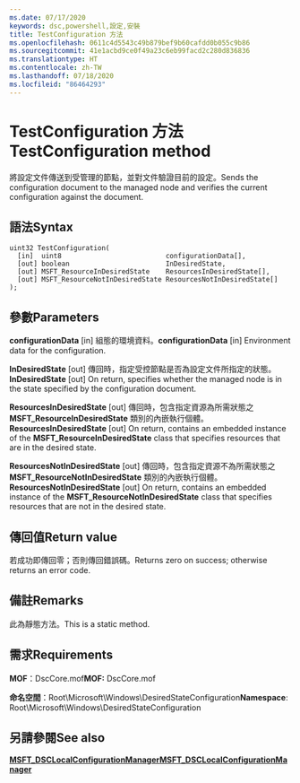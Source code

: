 ```yaml
---
ms.date: 07/17/2020
keywords: dsc,powershell,設定,安裝
title: TestConfiguration 方法
ms.openlocfilehash: 0611c4d5543c49b879bef9b60cafdd0b055c9b86
ms.sourcegitcommit: 41e1acbd9ce0f49a23c6eb99facd2c280d836836
ms.translationtype: HT
ms.contentlocale: zh-TW
ms.lasthandoff: 07/18/2020
ms.locfileid: "86464293"
---
```

# <a name="testconfiguration-method"></a><span data-ttu-id="3dacb-103">TestConfiguration 方法</span><span class="sxs-lookup"><span data-stu-id="3dacb-103">TestConfiguration method</span></span>

<span data-ttu-id="3dacb-104">將設定文件傳送到受管理的節點，並對文件驗證目前的設定。</span><span class="sxs-lookup"><span data-stu-id="3dacb-104">Sends the configuration document to the managed node and verifies the current configuration against the document.</span></span>

## <a name="syntax"></a><span data-ttu-id="3dacb-105">語法</span><span class="sxs-lookup"><span data-stu-id="3dacb-105">Syntax</span></span>

```mof
uint32 TestConfiguration(
  [in]  uint8                          configurationData[],
  [out] boolean                        InDesiredState,
  [out] MSFT_ResourceInDesiredState    ResourcesInDesiredState[],
  [out] MSFT_ResourceNotInDesiredState ResourcesNotInDesiredState[]
);
```

## <a name="parameters"></a><span data-ttu-id="3dacb-106">參數</span><span class="sxs-lookup"><span data-stu-id="3dacb-106">Parameters</span></span>

<span data-ttu-id="3dacb-107">**configurationData** \[in\] 組態的環境資料。</span><span class="sxs-lookup"><span data-stu-id="3dacb-107">**configurationData** \[in\] Environment data for the configuration.</span></span>

<span data-ttu-id="3dacb-108">**InDesiredState** \[out\] 傳回時，指定受控節點是否為設定文件所指定的狀態。</span><span class="sxs-lookup"><span data-stu-id="3dacb-108">**InDesiredState** \[out\] On return, specifies whether the managed node is in the state specified by the configuration document.</span></span>

<span data-ttu-id="3dacb-109">**ResourcesInDesiredState** \[out\] 傳回時，包含指定資源為所需狀態之 **MSFT_ResourceInDesiredState** 類別的內嵌執行個體。</span><span class="sxs-lookup"><span data-stu-id="3dacb-109">**ResourcesInDesiredState** \[out\] On return, contains an embedded instance of the **MSFT_ResourceInDesiredState** class that specifies resources that are in the desired state.</span></span>

<span data-ttu-id="3dacb-110">**ResourcesNotInDesiredState** \[out\] 傳回時，包含指定資源不為所需狀態之 **MSFT_ResourceNotInDesiredState** 類別的內嵌執行個體。</span><span class="sxs-lookup"><span data-stu-id="3dacb-110">**ResourcesNotInDesiredState** \[out\] On return, contains an embedded instance of the **MSFT_ResourceNotInDesiredState** class that specifies resources that are not in the desired state.</span></span>

## <a name="return-value"></a><span data-ttu-id="3dacb-111">傳回值</span><span class="sxs-lookup"><span data-stu-id="3dacb-111">Return value</span></span>

<span data-ttu-id="3dacb-112">若成功即傳回零；否則傳回錯誤碼。</span><span class="sxs-lookup"><span data-stu-id="3dacb-112">Returns zero on success; otherwise returns an error code.</span></span>

## <a name="remarks"></a><span data-ttu-id="3dacb-113">備註</span><span class="sxs-lookup"><span data-stu-id="3dacb-113">Remarks</span></span>

<span data-ttu-id="3dacb-114">此為靜態方法。</span><span class="sxs-lookup"><span data-stu-id="3dacb-114">This is a static method.</span></span>

## <a name="requirements"></a><span data-ttu-id="3dacb-115">需求</span><span class="sxs-lookup"><span data-stu-id="3dacb-115">Requirements</span></span>

<span data-ttu-id="3dacb-116">**MOF**：DscCore.mof</span><span class="sxs-lookup"><span data-stu-id="3dacb-116">**MOF:** DscCore.mof</span></span>

<span data-ttu-id="3dacb-117">**命名空間**：Root\Microsoft\Windows\DesiredStateConfiguration</span><span class="sxs-lookup"><span data-stu-id="3dacb-117">**Namespace**: Root\Microsoft\Windows\DesiredStateConfiguration</span></span>

## <a name="see-also"></a><span data-ttu-id="3dacb-118">另請參閱</span><span class="sxs-lookup"><span data-stu-id="3dacb-118">See also</span></span>

[<span data-ttu-id="3dacb-119">**MSFT_DSCLocalConfigurationManager**</span><span class="sxs-lookup"><span data-stu-id="3dacb-119">**MSFT_DSCLocalConfigurationManager**</span></span>](msft-dsclocalconfigurationmanager.md)
